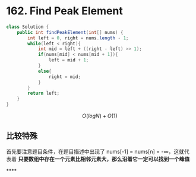 # 162. Find Peak Element

```java
class Solution {
    public int findPeakElement(int[] nums) {
        int left = 0, right = nums.length - 1;
        while(left < right){
            int mid = left + ((right - left) >> 1);
            if(nums[mid] < nums[mid + 1]){
                left = mid + 1;
            }
            else{
                right = mid;
            }
        }
        return left;
    }
}
```

$$
O(logN)+O(1)
$$

## 比较特殊

首先要注意题目条件，在题目描述中出现了 nums\[-1\] = nums\[n\] = -∞，这就代表着 **只要数组中存在一个元素比相邻元素大，那么沿着它一定可以找到一个峰值**

\*\*\*\*

